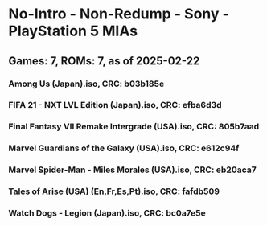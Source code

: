 # No-Intro - Non-Redump - Sony - PlayStation 5 MIAs
## Games: 7, ROMs: 7, as of 2025-02-22

### Among Us (Japan).iso, CRC: b03b185e
### FIFA 21 - NXT LVL Edition (Japan).iso, CRC: efba6d3d
### Final Fantasy VII Remake Intergrade (USA).iso, CRC: 805b7aad
### Marvel Guardians of the Galaxy (USA).iso, CRC: e612c94f
### Marvel Spider-Man - Miles Morales (USA).iso, CRC: eb20aca7
### Tales of Arise (USA) (En,Fr,Es,Pt).iso, CRC: fafdb509
### Watch Dogs - Legion (Japan).iso, CRC: bc0a7e5e
